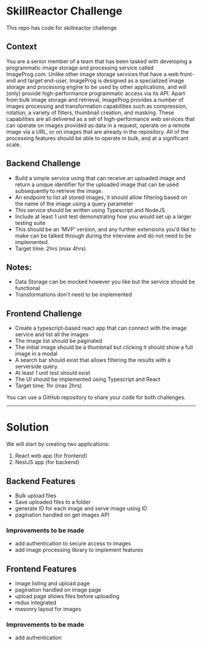 # SkillReactor Challenge

This repo has code for skillreactor challenge

## Context

You are a senior member of a team that has been tasked with developing a programmatic image storage and processing
service called ImageProg.com.
Unlike other image storage services that have a web front-end and target end-user, ImageProg is designed as a
specialized image storage and processing engine to be used by other applications, and will (only) provide
high-performance programmatic access via its
API.
Apart from bulk image storage and retrieval, ImageProg provides a number of images processing and transformation
capabilities such as compression, rotation, a variety of filters, thumbnail creation, and masking.
These capabilities are all delivered as a set of high-performance web services that can operate on images provided as
data in a request, operate on a remote image via a URL, or on images that are already in the repository. All of the
processing features should be able to operate in bulk, and at a significant scale.

## Backend Challenge

- Build a simple service using that can receive an uploaded image and return a unique identifier for the uploaded image
  that can be used subsequently to retrieve the image.
- An endpoint to list all stored images, it should allow filtering based on the name of the image using a query
  parameter
- This service should be written using Typescript and NodeJS
- Include at least 1 unit test demonstrating how you would set up a larger testing suite
- This should be an ‘MVP’ version, and any further extensions you’d like to make can be talked through during the
  interview and do not need to be implemented.
- Target time: 2hrs (max 4hrs)

## Notes:

- Data Storage can be mocked however you like but the service should be functional
- Transformations don't need to be implemented

## Frontend Challenge

- Create a typescript-based react app that can connect with the image service and list all the images
- The image list should be paginated
- The initial image should be a thumbnail but clicking it should show a full image in a modal
- A search bar should exist that allows filtering the results with a serverside query.
- At least 1 unit test should exist
- The UI should be implemented using Typescript and React
- Target time: 1hr (max 2hrs)

You can use a GitHub repository to share your code for both challenges.

____________

# Solution

We will start by creating two applications:

1. React web app (for frontend)
2. NestJS app (for backend)

## Backend Features

- Bulk upload files
- Save uploaded files to a folder
- generate ID for each image and serve image using ID
- pagination handled on get images API

### Improvements to be made

- add authentication to secure access to images
- add image processing library to implement features

## Frontend Features

- image listing and upload page
- pagination handled on image page
- upload page shows files before uploading
- redux integrated
- masonry layout for images

### Improvements to be made

- add authentication